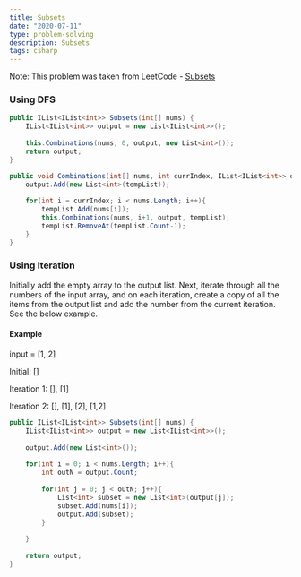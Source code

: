 ```yaml
---
title: Subsets
date: "2020-07-11"
type: problem-solving
description: Subsets
tags: csharp
---
```


Note: This problem was taken from LeetCode - [Subsets](https://leetcode.com/problems/subsets/)

### Using DFS

```csharp
public IList<IList<int>> Subsets(int[] nums) {
	IList<IList<int>> output = new List<IList<int>>();
	
	this.Combinations(nums, 0, output, new List<int>());
	return output;
}

public void Combinations(int[] nums, int currIndex, IList<IList<int>> output, List<int> tempList){
	output.Add(new List<int>(tempList));
	
	for(int i = currIndex; i < nums.Length; i++){
		tempList.Add(nums[i]);
		this.Combinations(nums, i+1, output, tempList);
		tempList.RemoveAt(tempList.Count-1);
	}
}
```

### Using Iteration

Initially add the empty array to the output list. Next, iterate through all the numbers of the input array, and on each iteration, create a copy of all the items from the output list and add the number from the current iteration. See the below example.

#### Example 
input = [1, 2]

Initial: []

Iteration 1: [], [1]

Iteration 2: [], [1], [2], [1,2]

```csharp
public IList<IList<int>> Subsets(int[] nums) {
	IList<IList<int>> output = new List<IList<int>>();
	
	output.Add(new List<int>());
	
	for(int i = 0; i < nums.Length; i++){
		int outN = output.Count;
		
		for(int j = 0; j < outN; j++){
			List<int> subset = new List<int>(output[j]);
			subset.Add(nums[i]);
			output.Add(subset);
		}
		
	}
	
	return output;
}
```
